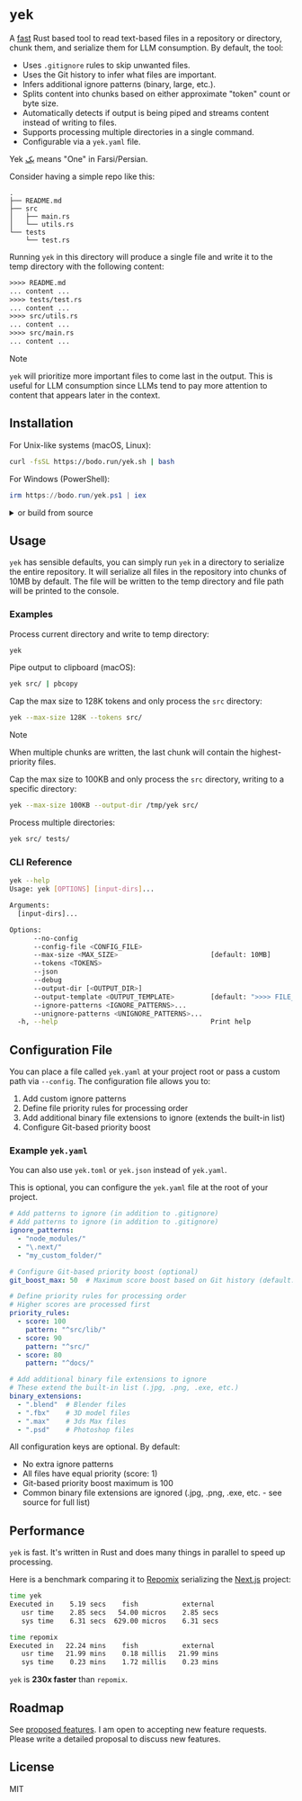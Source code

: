 # `yek`

A [fast](#performance) Rust based tool to read text-based files in a repository or directory, chunk them, and serialize them for LLM consumption. By default, the tool:

- Uses `.gitignore` rules to skip unwanted files.
- Uses the Git history to infer what files are important.
- Infers additional ignore patterns (binary, large, etc.).
- Splits content into chunks based on either approximate "token" count or byte size.
- Automatically detects if output is being piped and streams content instead of writing to files.
- Supports processing multiple directories in a single command.
- Configurable via a `yek.yaml` file.

Yek <a href="https://fa.wikipedia.org/wiki/۱">يک</a> means "One" in Farsi/Persian.

Consider having a simple repo like this:

```
.
├── README.md
├── src
│   ├── main.rs
│   └── utils.rs
└── tests
    └── test.rs
```

Running `yek` in this directory will produce a single file and write it to the temp directory with the following content:

```txt
>>>> README.md
... content ...
>>>> tests/test.rs
... content ...
>>>> src/utils.rs
... content ...
>>>> src/main.rs
... content ...
```

> [!NOTE]  
> `yek` will prioritize more important files to come last in the output. This is useful for LLM consumption since LLMs tend to pay more attention to content that appears later in the context.

## Installation

For Unix-like systems (macOS, Linux):

<!-- LINUX_INSTALLATION_BEGIN -->

```bash
curl -fsSL https://bodo.run/yek.sh | bash
```

<!-- LINUX_INSTALLATION_END -->

For Windows (PowerShell):

<!-- WINDOWS_INSTALLATION_BEGIN -->

```powershell
irm https://bodo.run/yek.ps1 | iex
```

<!-- WINDOWS_INSTALLATION_END -->

<details>
<summary style="cursor: pointer;">or build from source</summary>

1. [Install Rust](https://www.rust-lang.org/tools/install).
2. Clone this repository.
3. Run `make macos` or `make linux` to build for your platform (both run `cargo build --release`).
4. Add to your PATH:

```bash
export PATH=$(pwd)/target/release:$PATH
```

</details>

## Usage

`yek` has sensible defaults, you can simply run `yek` in a directory to serialize the entire repository. It will serialize all files in the repository into chunks of 10MB by default. The file will be written to the temp directory and file path will be printed to the console.

### Examples

Process current directory and write to temp directory:

```bash
yek
```

Pipe output to clipboard (macOS):

```bash
yek src/ | pbcopy
```

Cap the max size to 128K tokens and only process the `src` directory:

```bash
yek --max-size 128K --tokens src/
```

> [!NOTE]
> When multiple chunks are written, the last chunk will contain the highest-priority files.

Cap the max size to 100KB and only process the `src` directory, writing to a specific directory:

```bash
yek --max-size 100KB --output-dir /tmp/yek src/
```

Process multiple directories:

```bash
yek src/ tests/
```

### CLI Reference

```bash
yek --help
Usage: yek [OPTIONS] [input-dirs]...

Arguments:
  [input-dirs]...

Options:
      --no-config
      --config-file <CONFIG_FILE>
      --max-size <MAX_SIZE>                       [default: 10MB]
      --tokens <TOKENS>
      --json
      --debug
      --output-dir [<OUTPUT_DIR>]
      --output-template <OUTPUT_TEMPLATE>         [default: ">>>> FILE_PATH\nFILE_CONTENT"]
      --ignore-patterns <IGNORE_PATTERNS>...
      --unignore-patterns <UNIGNORE_PATTERNS>...
  -h, --help                                      Print help
```

## Configuration File

You can place a file called `yek.yaml` at your project root or pass a custom path via `--config`. The configuration file allows you to:

1. Add custom ignore patterns
2. Define file priority rules for processing order
3. Add additional binary file extensions to ignore (extends the built-in list)
4. Configure Git-based priority boost

### Example `yek.yaml`

You can also use `yek.toml` or `yek.json` instead of `yek.yaml`.

This is optional, you can configure the `yek.yaml` file at the root of your project.

```yaml
# Add patterns to ignore (in addition to .gitignore)
# Add patterns to ignore (in addition to .gitignore)
ignore_patterns:
  - "node_modules/"
  - "\.next/"
  - "my_custom_folder/"

# Configure Git-based priority boost (optional)
git_boost_max: 50  # Maximum score boost based on Git history (default: 100)

# Define priority rules for processing order
# Higher scores are processed first
priority_rules:
  - score: 100
    pattern: "^src/lib/"
  - score: 90
    pattern: "^src/"
  - score: 80
    pattern: "^docs/"

# Add additional binary file extensions to ignore
# These extend the built-in list (.jpg, .png, .exe, etc.)
binary_extensions:
  - ".blend"  # Blender files
  - ".fbx"    # 3D model files
  - ".max"    # 3ds Max files
  - ".psd"    # Photoshop files
```

All configuration keys are optional. By default:

- No extra ignore patterns
- All files have equal priority (score: 1)
- Git-based priority boost maximum is 100
- Common binary file extensions are ignored (.jpg, .png, .exe, etc. - see source for full list)

## Performance

`yek` is fast. It's written in Rust and does many things in parallel to speed up processing.

Here is a benchmark comparing it to [Repomix](https://github.com/yamadashy/repomix) serializing the [Next.js](https://github.com/vercel/next.js) project:

```bash
time yek
Executed in    5.19 secs    fish           external
   usr time    2.85 secs   54.00 micros    2.85 secs
   sys time    6.31 secs  629.00 micros    6.31 secs
```

```bash
time repomix
Executed in   22.24 mins    fish           external
   usr time   21.99 mins    0.18 millis   21.99 mins
   sys time    0.23 mins    1.72 millis    0.23 mins
```

`yek` is **230x faster** than `repomix`.

## Roadmap

See [proposed features](https://github.com/bodo-run/yek/issues?q=type:%22Feature%22). I am open to accepting new feature requests. Please write a detailed proposal to discuss new features.

## License

MIT
